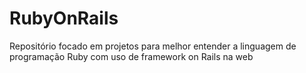 # RubyOnRails
Repositório focado em projetos para melhor entender a linguagem de programação Ruby com uso de framework on Rails na web
